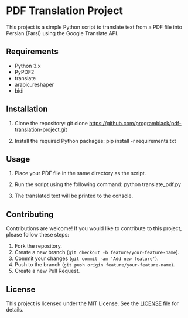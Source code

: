 # PDF Translation Project

This project is a simple Python script to translate text from a PDF file into Persian (Farsi) using the Google Translate API.

## Requirements

- Python 3.x
- PyPDF2
- translate
- arabic_reshaper
- bidi

## Installation

1. Clone the repository:
   git clone https://github.com/programblack/pdf-translation-project.git


2. Install the required Python packages:
   pip install -r requirements.txt



## Usage

1. Place your PDF file in the same directory as the script.
2. Run the script using the following command:
   python translate_pdf.py

3. The translated text will be printed to the console.

## Contributing

Contributions are welcome! If you would like to contribute to this project, please follow these steps:

1. Fork the repository.
2. Create a new branch (`git checkout -b feature/your-feature-name`).
3. Commit your changes (`git commit -am 'Add new feature'`).
4. Push to the branch (`git push origin feature/your-feature-name`).
5. Create a new Pull Request.

## License

This project is licensed under the MIT License. See the [LICENSE](LICENSE) file for details.
